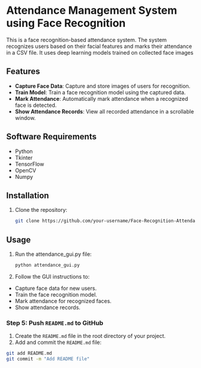 # Attendance Management System using Face Recognition

This is a face recognition-based attendance system. The system recognizes users based on their facial features and marks their attendance in a CSV file.  It uses deep learning models trained on collected face images
## Features
- **Capture Face Data**: Capture and store images of users for recognition.
- **Train Model**: Train a face recognition model using the captured data.
- **Mark Attendance**: Automatically mark attendance when a recognized face is detected.
- **Show Attendance Records**: View all recorded attendance in a scrollable window.

## Software Requirements
- Python
- Tkinter
- TensorFlow
- OpenCV
- Numpy

## Installation
1. Clone the repository:
   ```bash
   git clone https://github.com/your-username/Face-Recognition-Attendance-System.git

## Usage
1. Run the attendance_gui.py file:
   ```bash
   python attendance_gui.py

2. Follow the GUI instructions to:
- Capture face data for new users.
- Train the face recognition model.
- Mark attendance for recognized faces.
- Show attendance records.

### **Step 5: Push `README.md` to GitHub**
1. Create the `README.md` file in the root directory of your project.
2. Add and commit the `README.md` file:

```bash
git add README.md
git commit -m "Add README file"
